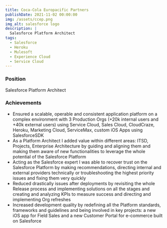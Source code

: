 ```yaml
---
title: Coca-Cola Europacific Partners
publishDate: 2021-11-02 00:00:00
img: /assets/ccep.png
img_alt: salesforce logo
description: |
  Salesforce Platform Architect
tags:
  - Salesforce
  - Heroku
  - Mulesoft
  - Experience Cloud
  - Service Cloud
---
```


### Position

Salesforce Platform Architect

### Achievements

- Ensured a scalable, operable and consistent application platform on a complex environment with 3 Production Orgs (+20k internal users and +40k external users) using Service Cloud, Sales Cloud, CloudCraze, Heroku, Marketing Cloud, ServiceMax, custom iOS Apps using SalesforceSDK
- As a Platform Architect I added value within different areas: ITSD, Projects, Enterprise Architecture by guiding and aligning them and making them aware of new functionalities to leverage the whole potential of the Salesforce Platform
- Acting as the Salesforce expert I was able to recover trust on the Salesforce Platform by making recommendations, directing internal and external providers technically or troubleshooting the highest priority issues and fixing them very quickly
- Reduced drastically issues after deployments by revisiting the whole Release process and implementing solutions on all the stages and creating and analyzing KPIs to measure success and directing and implementing Org refreshes
- Increased development quality by redefining all the Platform standards, frameworks and guidelines and being involved in key projects: a new iOS app for Field Sales and a new Customer Portal for e-commerce built on Salesforce
